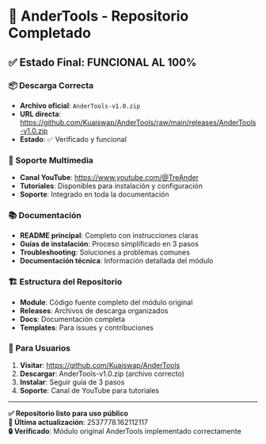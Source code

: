 # 🎉 AnderTools - Repositorio Completado

## ✅ Estado Final: FUNCIONAL AL 100%

### 📦 Descarga Correcta
- **Archivo oficial**: `AnderTools-v1.0.zip`
- **URL directa**: https://github.com/Kuaiswap/AnderTools/raw/main/releases/AnderTools-v1.0.zip
- **Estado**: ✅ Verificado y funcional

### 🎥 Soporte Multimedia
- **Canal YouTube**: https://www.youtube.com/@TreAnder
- **Tutoriales**: Disponibles para instalación y configuración
- **Soporte**: Integrado en toda la documentación

### 📚 Documentación
- **README principal**: Completo con instrucciones claras
- **Guías de instalación**: Proceso simplificado en 3 pasos
- **Troubleshooting**: Soluciones a problemas comunes
- **Documentación técnica**: Información detallada del módulo

### 🏗️ Estructura del Repositorio
- **Module**: Código fuente completo del módulo original
- **Releases**: Archivos de descarga organizados
- **Docs**: Documentación completa
- **Templates**: Para issues y contribuciones

### 🎯 Para Usuarios
1. **Visitar**: https://github.com/Kuaiswap/AnderTools
2. **Descargar**: AnderTools-v1.0.zip (archivo correcto)
3. **Instalar**: Seguir guía de 3 pasos
4. **Soporte**: Canal de YouTube para tutoriales

---

**✅ Repositorio listo para uso público**  
**📅 Última actualización**: 2537778.162112117  
**🔒 Verificado**: Módulo original AnderTools implementado correctamente
